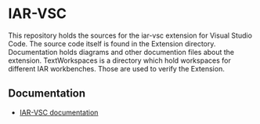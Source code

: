# IAR-VSC

This repository holds the sources for the iar-vsc extension for Visual Studio
Code. The source code itself is found in the Extension directory. Documentation
holds diagrams and other documention files about the extension. TextWorkspaces
is a directory which hold workspaces for different IAR workbenches. Those are
used to verify the Extension.


## Documentation

* [IAR-VSC documentation](https://spoorcc.github.io/iar-vsc/)